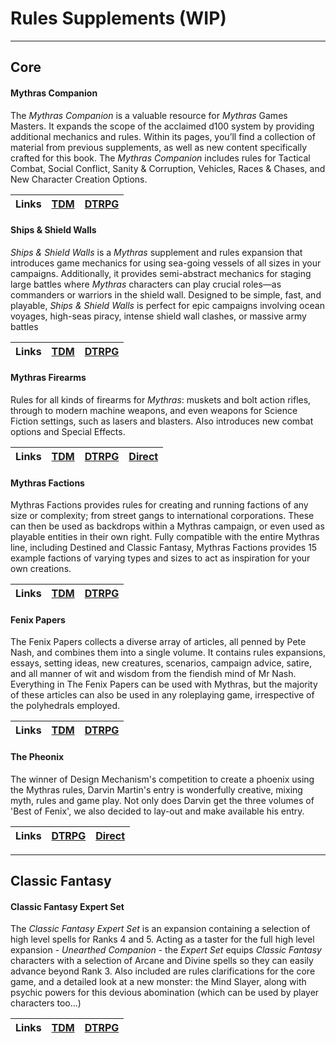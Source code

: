 # Rules Supplements (WIP)

---
## Core

#### Mythras Companion

The _Mythras Companion_ is a valuable resource for _Mythras_ Games Masters. It expands the scope of the acclaimed d100 system by providing additional mechanics and rules. Within its pages, you’ll find a collection of material from previous supplements, as well as new content specifically crafted for this book. The _Mythras Companion_ includes rules for Tactical Combat, Social Conflict, Sanity & Corruption, Vehicles, Races & Chases, and New Character Creation Options.

| Links | [TDM](https://thedesignmechanism.com/mythras-companion-pdf/) | [DTRPG](https://www.drivethrurpg.com/en/product/274910/tdm111-mythras-companion) |
| :-- | :-- | :-- |

#### Ships & Shield Walls

_Ships & Shield Walls_ is a _Mythras_ supplement and rules expansion that introduces game mechanics for using sea-going vessels of all sizes in your campaigns. Additionally, it provides semi-abstract mechanics for staging large battles where _Mythras_ characters can play crucial roles—as commanders or warriors in the shield wall. Designed to be simple, fast, and playable, _Ships & Shield Walls_ is perfect for epic campaigns involving ocean voyages, high-seas piracy, intense shield wall clashes, or massive army battles

| Links | [TDM](https://thedesignmechanism.com/ships-shield-walls-pdf/) | [DTRPG](https://www.drivethrurpg.com/en/product/130245/ships-shield-walls) |
| :-- | :-- | :-- |

#### Mythras Firearms

Rules for all kinds of firearms for _Mythras_: muskets and bolt action rifles, through to modern machine weapons, and even weapons for Science Fiction settings, such as lasers and blasters. Also introduces new combat options and Special Effects.

| Links | [TDM](https://thedesignmechanism.com/mythras-firearms-pdf-/) | [DTRPG](https://www.drivethrurpg.com/en/product/105453/mythras-firearms) | [Direct](https://github.com/AdeptAustin/mythras-publications-and-links/raw/Layout-and-planning/Mythras_Firearms.pdf) |
| :-- | :-- | :-- | :-- |

#### Mythras Factions

Mythras Factions provides rules for creating and running factions of any size or complexity; from street gangs to international corporations. These can then be used as backdrops within a Mythras campaign, or even used as playable entities in their own right. Fully compatible with the entire Mythras line, including Destined and Classic Fantasy, Mythras Factions provides 15 example factions of varying types and sizes to act as inspiration for your own creations.

| Links | [TDM](https://thedesignmechanism.com/mythras-factions-pdf/) | [DTRPG](https://www.drivethrurpg.com/en/product/422477/mythras-factions) |
| :-- | :-- | :-- |

#### Fenix Papers

The Fenix Papers collects a diverse array of articles, all penned by Pete Nash, and combines them into a single volume. It contains rules expansions, essays, setting ideas, new creatures, scenarios, campaign advice, satire, and all manner of wit and wisdom from the fiendish mind of Mr Nash. Everything in The Fenix Papers can be used with Mythras, but the majority of these articles can also be used in any roleplaying game, irrespective of the polyhedrals employed.

| Links | [TDM](https://thedesignmechanism.com/the-fenix-papers-pdf/) | [DTRPG](https://www.drivethrurpg.com/en/product/239142/the-fenix-papers) |
| :-- | :-- | :-- |

#### The Pheonix

The winner of Design Mechanism's competition to create a phoenix using the Mythras rules, Darvin Martin's entry is wonderfully creative, mixing myth, rules and game play. Not only does Darvin get the three volumes of 'Best of Fenix', we also decided to lay-out and make available his entry.

| Links | [DTRPG](https://www.drivethrurpg.com/en/product/156347/the-phoenix) | [Direct](https://github.com/AdeptAustin/mythras-publications-and-links/raw/Layout-and-planning/Mythras_Firearms.pdf) |
| :-- | :-- | :-- |

---
## Classic Fantasy

#### Classic Fantasy Expert Set

The _Classic Fantasy Expert Set_ is an expansion containing a selection of high level spells for Ranks 4 and 5. Acting as a taster for the full high level expansion - _Unearthed Companion_ - the _Expert Set_ equips _Classic Fantasy_ characters with a selection of Arcane and Divine spells so they can easily advance beyond Rank 3. Also included are rules clarifications for the core game, and a detailed look at a new monster: the Mind Slayer, along with psychic powers for this devious abomination (which can be used by player characters too...)

| Links | [TDM](https://thedesignmechanism.com/classic-fantasy-expert-set-pdf/) | [DTRPG](https://www.drivethrurpg.com/en/product/200714/classic-fantasy-expert-set-tdm501) |
| :-- | :-- | :-- |